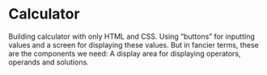 # Calculator
Building calculator with only HTML and CSS.   Using “buttons” for inputting values and a screen for displaying these values.  But in fancier terms, these are the components we need:   A display area for displaying operators, operands and solutions. 

